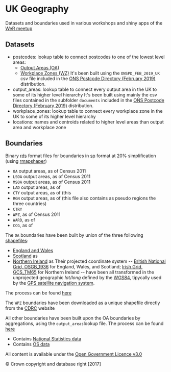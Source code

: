 # UK Geography

Datasets and boundaries used in various workshops and shiny apps of the [WeR meetup](https://www.meetup.com/WeR-stats/)

## Datasets

  - postcodes: lookup table to connect postcodes to one of the lowest level areas:
    - [Output Areas (OA)](https://www.ons.gov.uk/methodology/geography/ukgeographies/censusgeography#output-area-oa)
    - [Workplace Zones (WZ)](https://www.ons.gov.uk/methodology/geography/ukgeographies/censusgeography#workplace-zone-wz)
    It's been built using the `ONSPD_FEB_2019_UK` csv file included in the [ONS Postcode Directory (February 2019)](https://geoportal.statistics.gov.uk/items/ons-postcode-directory-february-2019) distribution.
  - output_areas: lookup table to connect every output area in the UK to some of its higher level hierarchy
    It's been built using mainly the csv files contained in the subfolder `documents` included in the [ONS Postcode Directory (February 2019)](https://geoportal.statistics.gov.uk/items/ons-postcode-directory-february-2019) distribution.
  - workplace_zones: lookup table to connect every workplace zone in the UK to some of its higher level hierarchy
  - locations: names and centroids related to higher level areas than output area and workplace zone
  
## Boundaries
Binary [rds](https://www.rdocumentation.org/packages/base/versions/3.5.3/topics/readRDS) format files for boundaries in [sp]() format at 20% simplification (using [rmapshaper]())
  - `OA` output areas, as of Census 2011
  - `LSOA` output areas, as of Census 2011
  - `MSOA` output areas, as of Census 2011
  - `LAD` output areas, as of 
  - `CTY` output areas, as of (this 
  - `RGN` output areas, as of (this file also contains as pseudo regions the three countries)
  - `CTRY`
  - `WPZ`, as of Census 2011
  - `WARD`, as of
  - `CCG`, as of

The `OA` boundaries have been built by union of the three following [shapefiles](https://en.wikipedia.org/wiki/Shapefile):
  - [England and Wales](http://geoportal.statistics.gov.uk/datasets?q=COA%20Boundaries&sort_by=name)
  - [Scotland](http://www.nrscotland.gov.uk/statistics-and-data/geography/our-products/census-datasets/2011-census/2011-boundaries) as 
  - [Northern Ireland](https://www.nisra.gov.uk/publications/small-area-boundaries-gis-format) as 
Their projected coordinate system -- [British National Grid, OSGB_1936](http://spatialreference.org/ref/epsg/osgb-1936-british-national-grid/) for England, Wales, and Scotland; [Irish Grid, GCS_TM65](http://spatialreference.org/ref/epsg/29902/) for Northern Ireland -- have been all transformed in the unprojected geographic *lat/long* defined by the [WGS84](http://spatialreference.org/ref/epsg/4326/), tipycally used by the [GPS satellite navigation system]().

The process can be found [here](https://github.com/lvalnegri/projects-geography_uk/blob/master/51-create_uk_boundaries.R)
 
The `WPZ` boundaries have been downloaded as a unique shapefile directly from the [CDRC](*https://data.cdrc.ac.uk/dataset/cowz-uk) website

All other boundaries have been built upon the OA boundaries by aggregations, using the `output_areas`lookup file. The process can be found [here]()


  - Contains [National Statistics data](https://www.ons.gov.uk/peoplepopulationandcommunity/elections/electoralregistration)
  - Contains [OS data](http://geoportal.statistics.gov.uk/)

All content is available under the [Open Government Licence v3.0](http://www.nationalarchives.gov.uk/doc/open-government-licence/version/3/)

&copy; Crown copyright and database right [2017]

